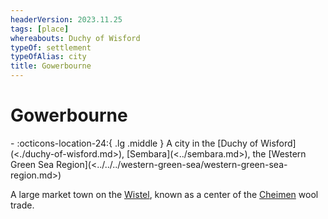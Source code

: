 ```yaml
---
headerVersion: 2023.11.25
tags: [place]
whereabouts: Duchy of Wisford
typeOf: settlement
typeOfAlias: city
title: Gowerbourne
---
```

# Gowerbourne
<div class="grid cards ext-narrow-margin ext-one-column" markdown>
-    :octicons-location-24:{ .lg .middle } A city in the [Duchy of Wisford](<./duchy-of-wisford.md>), [Sembara](<../sembara.md>), the [Western Green Sea Region](<../../../western-green-sea/western-green-sea-region.md>)  
</div>


A large market town on the [Wistel](<../../rivers/wistel-enst-watershed/wistel.md>), known as a center of the [Cheimen](<./duchy-of-cheimen.md>) wool trade.